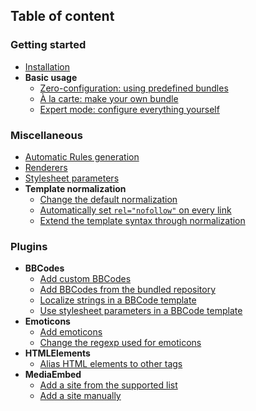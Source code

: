 ## Table of content

### **Getting started**
  * [Installation](https://github.com/s9e/TextFormatter/blob/master/docs/Cookbook/Getting_started/00_Installation.md)
  * **Basic usage**
    * [Zero-configuration: using predefined bundles](https://github.com/s9e/TextFormatter/blob/master/docs/Cookbook/Getting_started/Basic_usage/00_ZeroConfig.md)
    * [À la carte: make your own bundle](https://github.com/s9e/TextFormatter/blob/master/docs/Cookbook/Getting_started/Basic_usage/01_CustomBundle.md)
    * [Expert mode: configure everything yourself](https://github.com/s9e/TextFormatter/blob/master/docs/Cookbook/Getting_started/Basic_usage/02_Expert.md)

### **Miscellaneous**
  * [Automatic Rules generation](https://github.com/s9e/TextFormatter/blob/master/docs/Cookbook/Miscellaneous/AutomaticRulesGeneration.md)
  * [Renderers](https://github.com/s9e/TextFormatter/blob/master/docs/Cookbook/Miscellaneous/Renderers.md)
  * [Stylesheet parameters](https://github.com/s9e/TextFormatter/blob/master/docs/Cookbook/Miscellaneous/StylesheetParameters.md)
  * **Template normalization**
    * [Change the default normalization](https://github.com/s9e/TextFormatter/blob/master/docs/Cookbook/Miscellaneous/Template_normalization/01_ChangeDefault.md)
    * [Automatically set `rel="nofollow"` on every link](https://github.com/s9e/TextFormatter/blob/master/docs/Cookbook/Miscellaneous/Template_normalization/02_SetRelLink.md)
    * [Extend the template syntax through normalization](https://github.com/s9e/TextFormatter/blob/master/docs/Cookbook/Miscellaneous/Template_normalization/03_Extends.md)

### **Plugins**
  * **BBCodes**
    * [Add custom BBCodes](https://github.com/s9e/TextFormatter/blob/master/docs/Cookbook/Plugins/BBCodes/AddCustom.md)
    * [Add BBCodes from the bundled repository](https://github.com/s9e/TextFormatter/blob/master/docs/Cookbook/Plugins/BBCodes/AddFromRepository.md)
    * [Localize strings in a BBCode template](https://github.com/s9e/TextFormatter/blob/master/docs/Cookbook/Plugins/BBCodes/Localize.md)
    * [Use stylesheet parameters in a BBCode template](https://github.com/s9e/TextFormatter/blob/master/docs/Cookbook/Plugins/BBCodes/Parameters.md)
  * **Emoticons**
    * [Add emoticons](https://github.com/s9e/TextFormatter/blob/master/docs/Cookbook/Plugins/Emoticons/AddEmoticons.md)
    * [Change the regexp used for emoticons](https://github.com/s9e/TextFormatter/blob/master/docs/Cookbook/Plugins/Emoticons/ChangeRegexp.md)
  * **HTMLElements**
    * [Alias HTML elements to other tags](https://github.com/s9e/TextFormatter/blob/master/docs/Cookbook/Plugins/HTMLElements/Aliases.md)
  * **MediaEmbed**
    * [Add a site from the supported list](https://github.com/s9e/TextFormatter/blob/master/docs/Cookbook/Plugins/MediaEmbed/AddBundled.md)
    * [Add a site manually](https://github.com/s9e/TextFormatter/blob/master/docs/Cookbook/Plugins/MediaEmbed/AddCustom.md)
